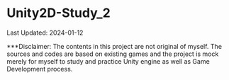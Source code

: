 # Unity2D-Study_2
Last Updated: 2024-01-12

***Disclaimer: The contents in this project are not original of myself. The sources and codes are based on existing games and the project is mock merely for myself to study and practice Unity engine as well as Game Development process.
